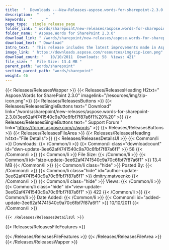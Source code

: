 ```yaml
---
title:  "  Downloads ---New-Releases-aspose.words-for-sharepoint-2.3.0 . " 
description:  "    . " 
keywords:  "    . " 
page_type:  single_release_page
folder_link: " words/sharepoint/new-releases/aspose.words-for-sharepoint-2.3.0/"
folder_name: " Aspose.Words for SharePoint 2.3.0"
download_link: " /words/sharepoint/new-releases/aspose.words-for-sharepoint-2.3.0/3ee62af4741540c9a70c6fbf7f87a6f1"
download_text: " Download"
Intro_text: " This release includes the latest improvements made in Aspose.Words. Aspose.Words..."
image_link: " https://downloads.aspose.com/resources/img/zip-icon.png"
download_count: "   10/10/2011  Downloads: 58  Views: 421"
file_size: "  File Size: 13.4 MB "
parent_path: "words/sharepoint"
section_parent_path: "words/sharepoint"
weight: 46 
---
```


{{< Releases/ReleasesWapper >}}
  {{< Releases/ReleasesHeading H2txt=" Aspose.Words for SharePoint 2.3.0" imagelink="/resources/img/zip-icon.png">}}
  {{< Releases/ReleasesButtons >}}
    {{< Releases/ReleasesSingleButtons text=" Download" link="/words/sharepoint/new-releases/aspose.words-for-sharepoint-2.3.0/3ee62af4741540c9a70c6fbf7f87a6f1%20%20" >}}
    {{< Releases/ReleasesSingleButtons text=" Support Forum " link="https://forum.aspose.com/c/words" >}}
  {{< Releases/ReleasesButtons >}}
  {{< Releases/ReleasesFileArea >}}
    {{< Releases/ReleasesHeading h4txt="File Details">}}
    {{< Releases/ReleasesDetailsUl >}}
            {{< Common/li  >}} Downloads: {{< /Common/li >}} 
      {{< Common/li class="downloadcount" id="dwn-update-3ee62af4741540c9a70c6fbf7f87a6f1" >}} 58 {{< /Common/li >}} 
      {{< Common/li  >}} File Size: {{< /Common/li >}} 
      {{< Common/li id="size-update-3ee62af4741540c9a70c6fbf7f87a6f1" >}} 13.4 MB {{< /Common/li >}} 
      {{< Common/li  class="hide" >}} Posted By: {{< /Common/li >}} 
      {{< Common/li class="hide" id="author-update-3ee62af4741540c9a70c6fbf7f87a6f1" >}} dmitry.matveenko {{< /Common/li >}} 
      {{< Common/li class="hide"  >}} Views: {{< /Common/li >}} 
      {{< Common/li class="hide" id="view-update-3ee62af4741540c9a70c6fbf7f87a6f1" >}} 422 {{< /Common/li >}} 
      {{< Common/li  >}} Date Added: {{< /Common/li >}} 
      {{< Common/li id="added-update-3ee62af4741540c9a70c6fbf7f87a6f1" >}} 10/10/2011 {{< /Common/li >}} 

    {{< /Releases/ReleasesDetailsUl >}}

  {{< Releases/ReleasesFileFeatures >}}
      
  {{< /Releases/ReleasesFileFeatures >}}
 {{< /Releases/ReleasesFileArea >}}
{{< /Releases/ReleasesWapper >}}


